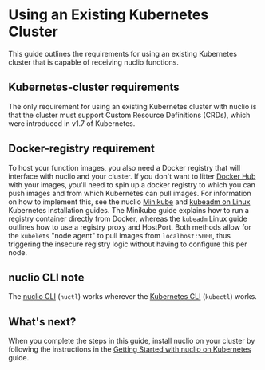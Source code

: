 # Using an Existing Kubernetes Cluster

This guide outlines the requirements for using an existing Kubernetes cluster that is capable of receiving nuclio functions.

## Kubernetes-cluster requirements
The only requirement for using an existing Kubernetes cluster with nuclio is that the cluster must support Custom Resource Definitions (CRDs), which were introduced in v1.7 of Kubernetes.

## Docker-registry requirement

To host your function images, you also need a Docker registry that will interface with nuclio and your cluster. If you don't want to litter [Docker Hub](https://docs.docker.com/docker-hub/) with your images, you'll need to spin up a docker registry to which you can push images and from which Kubernetes can pull images. For information on how to implement this, see the nuclio [Minikube](/docs/setup/k8s/install/minikube.md) and [kubeadm on Linux](linux.md) Kubernetes installation guides. The Minikube guide explains how to run a registry container directly from Docker, whereas the `kubeadm` Linux guide outlines how to use a registry proxy and HostPort. Both methods allow for the `kubelets` "node agent" to pull images from `localhost:5000`, thus triggering the insecure registry logic without having to configure this per node.

## nuclio CLI note

The [nuclio CLI](/docs/references/nuctl/nuctl.md) (`nuctl`) works wherever the [Kubernetes CLI](https://kubernetes.io/docs/user-guide/kubectl-overview/) (`kubectl`) works.

## What's next?

When you complete the steps in this guide, install nuclio on your cluster by following the instructions in the [Getting Started with nuclio on Kubernetes](/docs/setup/k8s/getting-started.md) guide.


